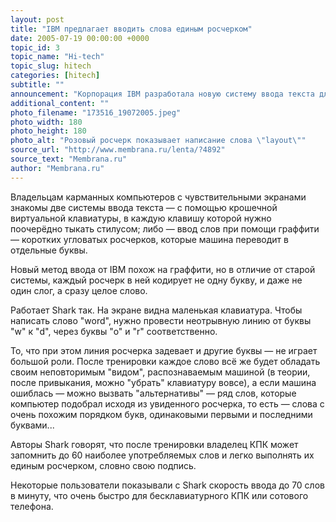 ```yaml
---
layout: post
title: "IBM предлагает вводить слова единым росчерком"
date: 2005-07-19 00:00:00 +0000
topic_id: 3
topic_name: "Hi-tech"
topic_slug: hitech
categories: [hitech]
subtitle: ""
announcement: "Корпорация IBM разработала новую систему ввода текста для портативных устройств — \"Стенографический скоростной набор\" (Shorthand-Aided Rapid Keyboarding — Shark)."
additional_content: ""
photo_filename: "173516_19072005.jpeg"
photo_width: 180
photo_height: 180
photo_alt: "Розовый росчерк показывает написание слова \"layout\""
source_url: "http://www.membrana.ru/lenta/?4892"
source_text: "Membrana.ru"
author: "Membrana.ru"
---
```

Владельцам карманных компьютеров с чувствительными экранами знакомы две системы ввода текста — с помощью крошечной виртуальной клавиатуры, в каждую клавишу которой нужно поочерёдно тыкать стилусом; либо — ввод слов при помощи граффити — коротких угловатых росчерков, которые машина переводит в отдельные буквы.

Новый метод ввода от IBM похож на граффити, но в отличие от старой системы, каждый росчерк в ней кодирует не одну букву, и даже не один слог, а сразу целое слово.

Работает Shark так. На экране видна маленькая клавиатура. Чтобы написать слово "word", нужно провести неотрывную линию от буквы "w" к "d", через буквы "o" и "r" соответственно.

То, что при этом линия росчерка задевает и другие буквы — не играет большой роли. После тренировки каждое слово всё же будет обладать своим неповторимым "видом", распознаваемым машиной (в теории, после привыкания, можно "убрать" клавиатуру вовсе), а если машина ошиблась — можно вызвать "альтернативы" — ряд слов, которые компьютер подобрал исходя из увиденного росчерка, то есть — слова с очень похожим порядком букв, одинаковыми первыми и последними буквами...

Авторы Shark говорят, что после тренировки владелец КПК может запомнить до 60 наиболее употребляемых слов и легко выполнять их единым росчерком, словно свою подпись.

Некоторые пользователи показывали с Shark скорость ввода до 70 слов в минуту, что очень быстро для бесклавиатурного КПК или сотового телефона.
